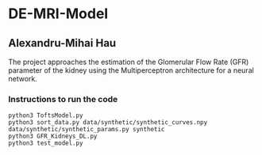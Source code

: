 # DE-MRI-Model
## Alexandru-Mihai Hau

The project approaches the estimation of the Glomerular Flow Rate (GFR) parameter of the kidney using the Multiperceptron architecture for a neural network.

### Instructions to run the code

```
python3 ToftsModel.py
python3 sort_data.py data/synthetic/synthetic_curves.npy data/synthetic/synthetic_params.py synthetic
python3 GFR_Kidneys_DL.py
python3 test_model.py
```
